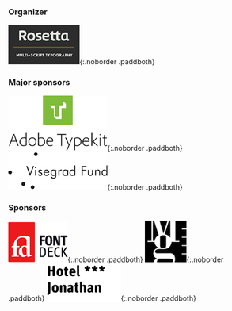 
### Organizer ###

[![Logo Rosetta](_images/logo_Rosetta_small.png)](http://rosettatype.com){:.noborder .paddboth}


### Major sponsors ###

[![Logo Typekit](_images/logo_Typekit_big2.png)](http://typekit.com){:.noborder .paddboth}
[![Logo Visegrad](_images/logo_Visegrad_big2.png)](http://visegradfund.org){:.noborder .paddboth}


### Sponsors ###

[![Logo Fontdeck](_images/logo_Fontdeck_small.png)](http://fontdeck.com){:.noborder .paddboth}
[![Logo MG](_images/logo_MG_small.png)](http://moravska-galerie.cz){:.noborder .paddboth}
[![Logo HotelJonathan](_images/logo_HotelJonathan_big.png)](http://hoteljonathan.cz){:.noborder .paddboth}
